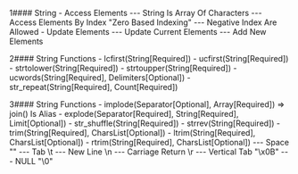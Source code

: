    1#### String
    - Access Elements
    --- String Is Array Of Characters
    --- Access Elements By Index "Zero Based Indexing"
    --- Negative Index Are Allowed
    - Update Elements
    --- Update Current Elements
    --- Add New Elements

   2#### String Functions
    - lcfirst(String[Required])
    - ucfirst(String[Required])
    - strtolower(String[Required])
    - strtoupper(String[Required])
    - ucwords(String[Required], Delimiters[Optional])
    - str_repeat(String[Required], Count[Required])

  3#### String Functions
    - implode(Separator[Optional], Array[Required]) => join() Is Alias
    - explode(Separator[Required], String[Required], Limit[Optional])
    - str_shuffle(String[Required])
    - strrev(String[Required])
    - trim(String[Required], CharsList[Optional])
    - ltrim(String[Required], CharsList[Optional])
    - rtrim(String[Required], CharsList[Optional])
    --- Space ""
    --- Tab \t
    --- New Line \n
    --- Carriage Return \r
    --- Vertical Tab "\x0B"
    --- NULL "\0"
